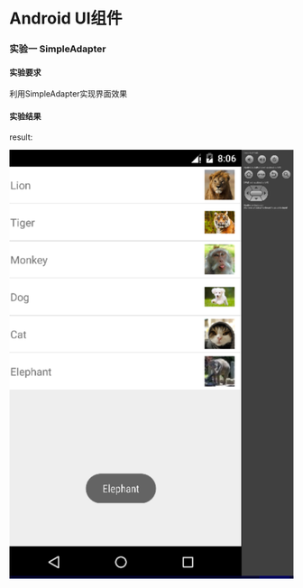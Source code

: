# Android UI组件
### 实验一 SimpleAdapter
#### 实验要求  

利用SimpleAdapter实现界面效果  

#### 实验结果  

result:   

![image](https://raw.githubusercontent.com/wusanmao23333/LearningJAVA/master/Andriod_img/SimpleAdapter.png)  


